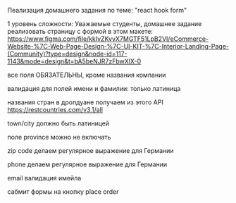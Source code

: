 Пеализация домашнего задания по теме: "react hook form"

 1 уровень сложности: Уважаемые студенты, домашнее задание реализовать страницу с формой в этом макете:
https://www.figma.com/file/kkIvZKvvX7MGTF51LpB2VI/eCommerce-Website-%7C-Web-Page-Design-%7C-UI-KIT-%7C-Interior-Landing-Page-(Community)?type=design&node-id=117-1143&mode=design&t=bA5beNJR7zFbwXlX-0

все поля ОБЯЗАТЕЛЬНЫ, кроме названия компании

валидация для полей имени и фамилии: только латиница 

названия стран в дропдуане получаем из этого API 
https://restcountries.com/v3.1/all

town/city должно быть латиницей

поле province можно не включать 

zip code делаем регулярное выражение для Германии 

phone делаем регулярное выражение для Германии 

email валидация имейла 

сабмит формы на кнопку place order  